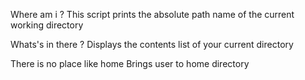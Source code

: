 Where am i ?
This script prints the absolute path name of the current working directory

Whats's in there ?
Displays the contents list of your current directory

There is no place like home
Brings user to home directory 
